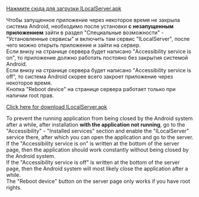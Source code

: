 [Нажмите сюда для загрузки ILocalServer.apk](https://github.com/Aleksei-Demin/ILocalServer/raw/refs/heads/master/ILocalServer.apk)

Чтобы запущенное приложение через некоторое время не закрыла система Android, необходимо после установки **с незапущенным приложением** зайти в раздел "Специальные возможности" - "Установленные сервисы" и включить там сервис "ILocalServer", после чего можно открыть приложение и зайти на сервер.  
Если внизу на странице сервера будет написано "Accessibility service is on", то приложение должно работать постояно без закрытия системой Android.  
Если внизу на странице сервера будет написано "Accessibility service is off", то система Android скорее всего закроет приложение через некоторое время.  
Кнопка "Reboot device" на странице сервера работает только при наличии root прав.

[Click here for download ILocalServer.apk](https://github.com/Aleksei-Demin/ILocalServer/raw/refs/heads/master/ILocalServer.apk)

To prevent the running application from being closed by the Android system after a while, after installation **with the application not running**, go to the "Accessibility" - "Installed services" section and enable the "ILocalServer" service there, after which you can open the application and go to the server.  
If the "Accessibility service is on" is written at the bottom of the server page, then the application should work constantly without being closed by the Android system.  
If the "Accessibility service is off" is written at the bottom of the server page, then the Android system will most likely close the application after a while.  
The "Reboot device" button on the server page only works if you have root rights.
